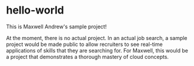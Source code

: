# hello-world
This is Maxwell Andrew's sample project!

At the moment, there is no actual project. In an actual job search, a sample project 
would be made public to allow recruiters to see real-time applications of skills that 
they are searching for. For Maxwell, this would be a project that demonstrates a 
thorough mastery of cloud concepts. 
